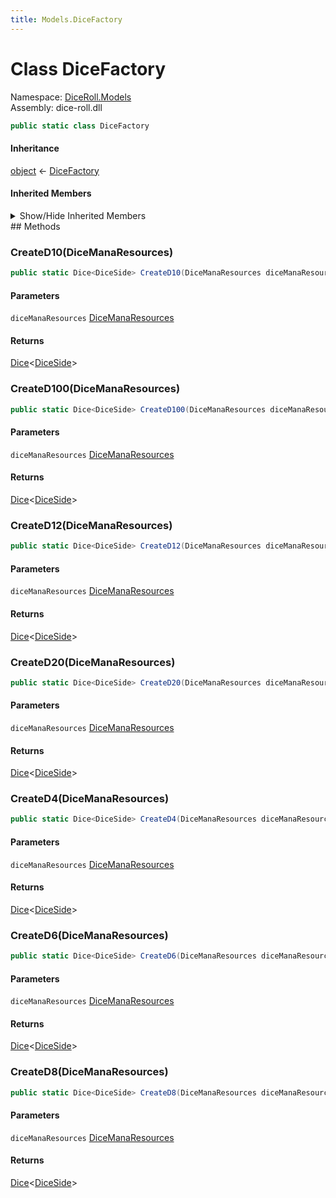 ```yaml
---
title: Models.DiceFactory
---
```


# <a id="DiceRoll_Models_DiceFactory"></a> Class DiceFactory

Namespace: [DiceRoll.Models](DiceRoll.Models.md)  
Assembly: dice\-roll.dll  

```csharp
public static class DiceFactory
```

#### Inheritance

[object](https://learn.microsoft.com/dotnet/api/system.object) ← 
[DiceFactory](DiceRoll.Models.DiceFactory.md)

#### Inherited Members

<details>
<summary>Show/Hide Inherited Members</summary>

[object.Equals\(object?\)](https://learn.microsoft.com/dotnet/api/system.object.equals\#system\-object\-equals\(system\-object\)),   
[object.Equals\(object?, object?\)](https://learn.microsoft.com/dotnet/api/system.object.equals\#system\-object\-equals\(system\-object\-system\-object\)),   
[object.GetHashCode\(\)](https://learn.microsoft.com/dotnet/api/system.object.gethashcode),   
[object.GetType\(\)](https://learn.microsoft.com/dotnet/api/system.object.gettype),   
[object.MemberwiseClone\(\)](https://learn.microsoft.com/dotnet/api/system.object.memberwiseclone),   
[object.ReferenceEquals\(object?, object?\)](https://learn.microsoft.com/dotnet/api/system.object.referenceequals),   
[object.ToString\(\)](https://learn.microsoft.com/dotnet/api/system.object.tostring)

</details>
## Methods

### <a id="DiceRoll_Models_DiceFactory_CreateD10_DiceRoll_Models_DiceManaResources_"></a> CreateD10\(DiceManaResources\)

```csharp
public static Dice<DiceSide> CreateD10(DiceManaResources diceManaResources)
```

#### Parameters

`diceManaResources` [DiceManaResources](DiceRoll.Models.DiceManaResources.md)

#### Returns

 [Dice](DiceRoll.Models.Dice\-1.md)\<[DiceSide](DiceRoll.Models.DiceSide.md)\>

### <a id="DiceRoll_Models_DiceFactory_CreateD100_DiceRoll_Models_DiceManaResources_"></a> CreateD100\(DiceManaResources\)

```csharp
public static Dice<DiceSide> CreateD100(DiceManaResources diceManaResources)
```

#### Parameters

`diceManaResources` [DiceManaResources](DiceRoll.Models.DiceManaResources.md)

#### Returns

 [Dice](DiceRoll.Models.Dice\-1.md)\<[DiceSide](DiceRoll.Models.DiceSide.md)\>

### <a id="DiceRoll_Models_DiceFactory_CreateD12_DiceRoll_Models_DiceManaResources_"></a> CreateD12\(DiceManaResources\)

```csharp
public static Dice<DiceSide> CreateD12(DiceManaResources diceManaResources)
```

#### Parameters

`diceManaResources` [DiceManaResources](DiceRoll.Models.DiceManaResources.md)

#### Returns

 [Dice](DiceRoll.Models.Dice\-1.md)\<[DiceSide](DiceRoll.Models.DiceSide.md)\>

### <a id="DiceRoll_Models_DiceFactory_CreateD20_DiceRoll_Models_DiceManaResources_"></a> CreateD20\(DiceManaResources\)

```csharp
public static Dice<DiceSide> CreateD20(DiceManaResources diceManaResources)
```

#### Parameters

`diceManaResources` [DiceManaResources](DiceRoll.Models.DiceManaResources.md)

#### Returns

 [Dice](DiceRoll.Models.Dice\-1.md)\<[DiceSide](DiceRoll.Models.DiceSide.md)\>

### <a id="DiceRoll_Models_DiceFactory_CreateD4_DiceRoll_Models_DiceManaResources_"></a> CreateD4\(DiceManaResources\)

```csharp
public static Dice<DiceSide> CreateD4(DiceManaResources diceManaResources)
```

#### Parameters

`diceManaResources` [DiceManaResources](DiceRoll.Models.DiceManaResources.md)

#### Returns

 [Dice](DiceRoll.Models.Dice\-1.md)\<[DiceSide](DiceRoll.Models.DiceSide.md)\>

### <a id="DiceRoll_Models_DiceFactory_CreateD6_DiceRoll_Models_DiceManaResources_"></a> CreateD6\(DiceManaResources\)

```csharp
public static Dice<DiceSide> CreateD6(DiceManaResources diceManaResources)
```

#### Parameters

`diceManaResources` [DiceManaResources](DiceRoll.Models.DiceManaResources.md)

#### Returns

 [Dice](DiceRoll.Models.Dice\-1.md)\<[DiceSide](DiceRoll.Models.DiceSide.md)\>

### <a id="DiceRoll_Models_DiceFactory_CreateD8_DiceRoll_Models_DiceManaResources_"></a> CreateD8\(DiceManaResources\)

```csharp
public static Dice<DiceSide> CreateD8(DiceManaResources diceManaResources)
```

#### Parameters

`diceManaResources` [DiceManaResources](DiceRoll.Models.DiceManaResources.md)

#### Returns

 [Dice](DiceRoll.Models.Dice\-1.md)\<[DiceSide](DiceRoll.Models.DiceSide.md)\>


